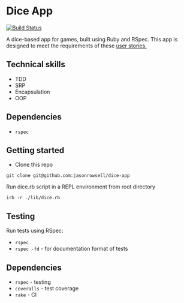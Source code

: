 # Dice App

[![Build Status](https://travis-ci.com/jasonrowsell/dice_app.svg?branch=main)](https://travis-ci.com/jasonrowsell/dice_app)

A dice-based app for games, built using Ruby and RSpec.
This app is designed to meet the requirements of these [user stories.](./user_stories.md)

## Technical skills

- TDD
- SRP
- Encapsulation
- OOP

## Dependencies

- `rspec`

## Getting started

- Clone this repo

```shell
git clone git@github.com:jasonrowsell/dice-app
```

Run dice.rb script in a REPL environment from root directory

```shell
irb -r ./lib/dice.rb
```

## Testing

Run tests using RSpec:

- `rspec`
- `rspec -fd` - for documentation format of tests

## Dependencies

- `rspec` - testing
- `coveralls` - test coverage
- `rake` - CI

